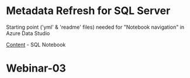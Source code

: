 # Metadata Refresh for SQL Server
Starting point ('yml' & 'readme' files) needed for "Notebook navigation" in Azure Data Studio

[Content](content/readme.md) - SQL Notebook
# Webinar-03
